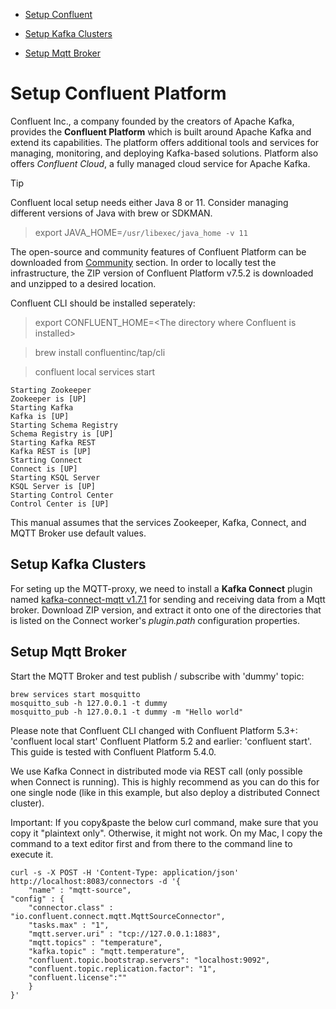 
- [Setup Confluent](#setup-kafka-clusters)

- [Setup Kafka Clusters](#setup-kafka-clusters)

- [Setup Mqtt Broker](#setup-mqtt-broker)


# Setup Confluent Platform

Confluent Inc., a company founded by the creators of Apache Kafka, provides the **Confluent Platform** which is built around Apache Kafka and extend its capabilities. The platform offers additional tools and services for managing, monitoring, and deploying Kafka-based solutions. Platform also offers *Confluent Cloud*, a fully managed cloud service for Apache Kafka.

> [!TIP]
> Confluent local setup needs either Java 8 or 11. Consider managing different versions of Java with brew or SDKMAN.

> export JAVA_HOME=`/usr/libexec/java_home -v 11` 

The open-source and community features of Confluent Platform can be downloaded from [Community](https://www.confluent.io/installation/) section. In order to locally test the infrastructure, the ZIP version of Confluent Platform v7.5.2 is downloaded and unzipped to a desired location.

Confluent CLI should be installed seperately:

> export CONFLUENT_HOME=\<The directory where Confluent is installed>

> brew install confluentinc/tap/cli

> confluent local services start

```
Starting Zookeeper
Zookeeper is [UP]
Starting Kafka
Kafka is [UP]
Starting Schema Registry
Schema Registry is [UP]
Starting Kafka REST
Kafka REST is [UP]
Starting Connect
Connect is [UP]
Starting KSQL Server
KSQL Server is [UP]
Starting Control Center
Control Center is [UP]
```

This manual assumes that the services Zookeeper, Kafka, Connect, and MQTT Broker use default values.

## Setup Kafka Clusters

For seting up the MQTT-proxy, we need to install a **Kafka Connect** plugin named [kafka-connect-mqtt v1.7.1](https://www.confluent.io/hub/confluentinc/kafka-connect-mqtt) for sending and receiving data from a Mqtt broker. Download ZIP version, and extract it onto one of the directories that is listed on the Connect worker's *plugin.path* configuration properties.



## Setup Mqtt Broker

Start the MQTT Broker and test publish / subscribe with 'dummy' topic:

```
brew services start mosquitto
mosquitto_sub -h 127.0.0.1 -t dummy
mosquitto_pub -h 127.0.0.1 -t dummy -m "Hello world"
```

Please note that Confluent CLI changed with Confluent Platform 5.3+: 'confluent local start' Confluent Platform 5.2 and earlier: 'confluent start'. This guide is tested with Confluent Platform 5.4.0.

We use Kafka Connect in distributed mode via REST call (only possible when Connect is running). This is highly recommend as you can do this for one single node (like in this example, but also deploy a distributed Connect cluster).

Important: If you copy&paste the below curl command, make sure that you copy it "plaintext only". Otherwise, it might not work. On my Mac, I copy the command to a text editor first and from there to the command line to execute it.

```
curl -s -X POST -H 'Content-Type: application/json' http://localhost:8083/connectors -d '{
    "name" : "mqtt-source",
"config" : {
    "connector.class" : "io.confluent.connect.mqtt.MqttSourceConnector",
    "tasks.max" : "1",
    "mqtt.server.uri" : "tcp://127.0.0.1:1883",
    "mqtt.topics" : "temperature",
    "kafka.topic" : "mqtt.temperature",
    "confluent.topic.bootstrap.servers": "localhost:9092",
    "confluent.topic.replication.factor": "1",
    "confluent.license":""
    }
}'
```